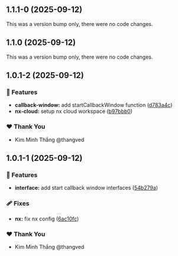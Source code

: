 ## 1.1.1-0 (2025-09-12)

This was a version bump only, there were no code changes.

## 1.1.0 (2025-09-12)

This was a version bump only, there were no code changes.

## 1.0.1-2 (2025-09-12)

### 🚀 Features

- **callback-window:** add startCallbackWindow function ([d783a4c](https://github.com/thangved/callback-window/commit/d783a4c))
- **nx-cloud:** setup nx cloud workspace ([b97bbb0](https://github.com/thangved/callback-window/commit/b97bbb0))

### ❤️ Thank You

- Kim Minh Thắng @thangved

## 1.0.1-1 (2025-09-12)

### 🚀 Features

- **interface:** add start callback window interfaces ([54b279a](https://github.com/thangved/callback-window/commit/54b279a))

### 🩹 Fixes

- **nx:** fix nx config ([6ac10fc](https://github.com/thangved/callback-window/commit/6ac10fc))

### ❤️ Thank You

- Kim Minh Thắng @thangved
